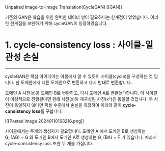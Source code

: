 Unpaired Image-to-Image Translation(CycleGAN)
[[GAN]]


기존의 GAN은 학습을 위한 완벽한 데이터 쌍이 필요하다는 한계점이 있었습니다. 이러한 한계점을 보완하기 위해 cycleGAN이 등장하였습니다.

# 1. cycle-consistency loss : 사이클-일관성 손실
---

cycleGAN은 핵심 아이디어는 이름에서 알 수 있듯이 사이클(cycle)을 구성하는 것 입니다. 한 도메인에서 다른 도메인으로 변환하고 다시 반대로 변환합니다.

도메인 A 사진(x)을 도메인 B로 변환하고, 다시 도메인 A로 변환(x^)합니다. 이 사이클이 이상적으로 진행된다면 원래 사진(x)와 재구성된 사진(x^)은 동일할 것입니다. 두 사진이 동일하지 않다면 픽셀 수준에서 손실을 측정하여 아래와 같이 **cycle-consistency loss**를 구합니다.

![[Pasted image 20240110163216.png]]

사이클에서는 두개의 생성자가 필요합니다. 도메인 A 에서 도메인 B로 생성하는 G_{AB} = G 와 도메인 B에서 도메인 A로 생성하는 G_{BA} = F 가 있습니다. 따라서 cycle-consistency loss 또한 두 개를 가집니다.

